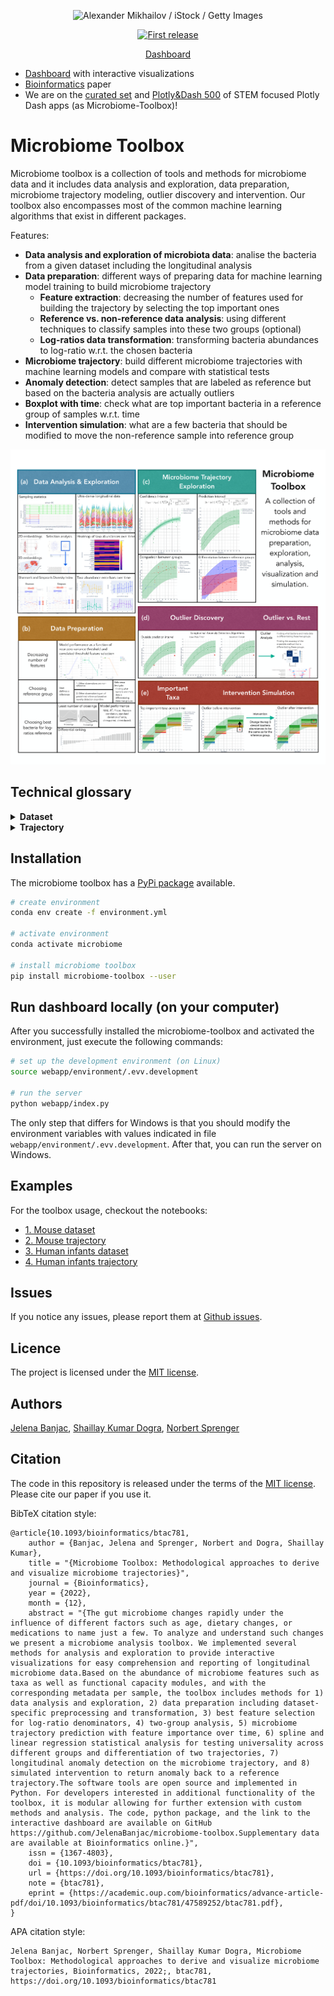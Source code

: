 <div align="center">
  <p>
  <img src="https://www.insideprecisionmedicine.com/wp-content/uploads/2019/07/Jul1_2019_GettyImages_927406508_BacterialMicrooginism-1.jpg" alt="Alexander Mikhailov / iStock / Getty Images" width="270" />
  </p>
  <p>
    <a href="">
      <img alt="First release" src="https://img.shields.io/badge/release-v1.0-brightgreen.svg" />
    </a>
  </p>
  
  <p>
    <a href="https://microbiome-toolbox.azurewebsites.net/">
      Dashboard
    </a>
  </p>
</div>

- [Dashboard](https://microbiome-toolbox.azurewebsites.net/) with interactive visualizations
- [Bioinformatics](https://academic.oup.com/bioinformatics/advance-article/doi/10.1093/bioinformatics/btac781/6873738) paper
- We are on the [curated set](https://dash-demo.plotly.host/Portal/) and [Plotly&Dash 500](https://dash-demo.plotly.host/plotly-dash-500/) of STEM focused Plotly Dash apps (as Microbiome-Toolbox)!

# Microbiome Toolbox

Microbiome toolbox is a collection of tools and methods for microbiome data and it includes data analysis and exploration, data preparation, microbiome trajectory modeling, outlier discovery and intervention. Our toolbox also encompasses most of the common machine learning algorithms that exist in different packages.

Features:
- **Data analysis and exploration of microbiota data**: analise the bacteria from a given dataset including the longitudinal analysis
- **Data preparation**: different ways of preparing data for machine learning model training to build microbiome trajectory
    - **Feature extraction**: decreasing the number of features used for building the trajectory by selecting the top important ones
    - **Reference vs. non-reference data analysis**: using different techniques to classify samples into these two groups (optional)
    - **Log-ratios data transformation**: transforming bacteria abundances to log-ratio w.r.t. the chosen bacteria
- **Microbiome trajectory**: build different microbiome trajectories with machine learning models and compare with statistical tests 
- **Anomaly detection**: detect samples that are labeled as reference but based on the bacteria analysis are actually outliers
- **Boxplot with time**: check what are top important bacteria in a reference group of samples w.r.t. time
- **Intervention simulation**: what are a few bacteria that should be modified to move the non-reference sample into reference group 

![](images/microbiome-toolbox.png)

## Technical glossary

<details>
  <summary><b> Dataset </b></summary>

<table>
  <tr>
    <th>Input</th>
    <td>
      <ul>
        <li>File name</li>
        <li>Feature columns</li>
        <li>Normalization</li>
        <li>Log ratio bacteria (optional)</li>
        <li>Reference group choice (optional)</li>
        <li>Time unit</li>
      </ul>  
    </td>
  </tr>
  
  <tr>
    <th>Processing</th>
    <td>
      <ul>
        <li>The dataset is read from the user uploaded csv file or available human and mouse datasets.</li>
        <li>It consists of several samples collected at different sampling times from multiple subjects. Each sample is represented by several features, particularly bacteria values which specify proportional abundance of different microorganisms, metadata values like diet, country, etc. (optional), sample collection time, sample id, subject id, group is one of the metadata columns renamed to perform group analysis (optional, by default none), and reference group (optional, by default all samples are true, i.e., belong to the reference).</li>  
        <li>Depending on the reference group choice, the definition of reference group samples will be further tuned. Possible choices are user defined (default) which leaves the set of reference and non-reference samples unchanged, and novelty detection with local outlier factor which searches for the reference samples among non-reference samples (unlabeled samples, that were not set to true). The 2 neighbors and Bray-Curtis metric are used as novelty detection parameters. After the novelty detection, the set of reference samples is modified with increased number of reference samples. Note that it only makes sense to use the novelty detection if one specifies set of reference samples and is unsure for the rest.</li>
        <li>Differentiation score is a useful metric value indicating the level of difference between two groups. We are interested in differentiation score between reference and non-reference. Training a binary classifier on features of the samples and reference groups as a label gives us a model whose performance (F1-score) is indicator of two-groups differentiation. The higher the differentiation score, the better the model is in differentiating the two groups.</li>
        <li>Feature columns define features that the novelty detection algorithm (if selected) will use as explained abve. Supported options are bacteria columns only, metadata columns only, or both (no time variable). Note that this set of feature columns is not necessarily the same as the feature columns used for building the microbiome trajectory.</li>
        <li>The time unit is mainly used for visualization purposes.</li>
        <li>If normalization is selected, it will normalize each feature column, i.e., each column values will range from 0 to 1. It is a useful preprocessing step in cases where features vary in degrees of magnitude and range.</li>
        <li>Log ratio bacteria is used for calculating the log of the ratio between features and selected bacteria. The log ratio transformation affects the values of bacteria features only and the chosen bacteria, which was used as denominator for log ratio calculations, is removed from feature columns, since after the transformation this column contains only 1 as a value. By default, there is no log ratio bacteria selected (default is none) and proportional abundances of different microorganisms are used as provided by the user.</li>
      </ul>  
    </td>
  </tr>
  
  <tr>
    <th>Output</th>
    <td>
      <ul>
        <li>The plot of bacteria abundances or modified bacteria values if log-ratio transformation is performed</li>
        <li>The heatmap of bacteria abundance or modified bacteria values if log-ratio transformation is performed</li>
        <li>The plot of ultra-dense longitudinal data with bacteria abundances stacked w.r.t. time
Embeddings to 2D/3D space using PCA, UMAP, tSNE</li>
        <li>Two groups differentiation with confusion matrix after user selects the subset of embedded samples in the low dimensional plot</li>
      </ul>  
    </td>
  </tr>
  
  <tr>
    <th>Reference</th>
    <td>
https://github.com/JelenaBanjac/microbiome-toolbox/blob/main/microbiome/dataset.py</td>
  </tr>
</table>

</details>

<details>
  <summary><b> Trajectory </b></summary>

<table>
  <tr>
    <th>Input</th>
    <td>
      <ul>
        <li>Dataset</li>
        <li>Feature columns</li>
        <li>Feature extraction</li>
        <li>Time unit</li>
        <li>Anomaly type</li>
        <li>Train indices</li>
      </ul>  
    </td>
  </tr>
  
  <tr>
    <th>Processing</th>
    <td>
      <ul>
        <li>The machine learning algorithm called RandomForestRegressor is used to predict sampling times from microbiome composition.</li>
        <li>Cross-validation resamples data using group k-fold where k is set to 5 folds/splits and the group is subject id.</li>  
        <li>Grid search with cross-validation is used to find the optimal number of estimators for the algorithm which results in the most accurate model predictions. Tested hyperparameter values are 50, 100, and 150.</li>
        <li>Feature columns define features that the machine learning algorithm will use for training of the model and inference. Supported options are bacteria columns only, metadata columns only, or both (as provided by the user). The number of feature columns can be further decreased if the user selects one of the feature extraction techniques like near zero variance, correlation, and top K important features. The extraction technique internally runs the same machine- learning algorithm for 10 different thresholds. The features of the best-performing model are then used as the final smaller feature columns set.</li>
        <li>Only samples matching the training indices are used for model training (as provided by the user).</li>
        <li>The time unit is mainly used for visualization purposes.</li>
        <li>The last part is detecting anomalies using one of the available detection algorithms, prediction interval, low pass filter, or isolation forest which returns indices of anomalous samples. These anomaly indices are later used for visualization purpose only.</li>
        <li>Comparison of two trajectories is performed between two fitted lines or curves on the MMI data (not actual MMIs but fits), depending on polynomial degree used. Two linear lines (st degree polynomial) are compared using linear regression statistical analysis and two curves (Nth degree polynomial) are compared using longitudinal statistical analysis method (splinectomeR package).</li>
      </ul>  
    </td>
  </tr>
  
  <tr>
    <th>Output</th>
    <td>
      <ul>
        <li>The plot of the reference trajectory: one reference trajectory, scattered reference samples</li>
        <li>The plot of reference groups: two trajectories for both reference and non-reference, scattered samples</li>
        <li>The plot of groups: several microbiome trajectories depending on the groups as provided by the user (e.g., countries, diet-type etc.), scattered group samples</li>
        <li>The plot of anomalies: reference microbiome trajectory, scattered reference samples, highlighted anomalous samples</li>
        <li>The plot of time boxes: reference microbiome trajectory, scattered reference samples, timeboxes with specified time block ranges (excluding the anomalous samples) and within time-box feature relative-importance</li>
        <li>The plot of the intervention simulation: reference microbiome trajectory, timeboxes, and intervention with specified time block ranges (excluding the anomalous samples) and within time-box feature relative-importance</li>
        <li>The plot of longitudinal sample information: reference microbiome trajectory with a confidence interval, longitudinal samples per subject</li>
        <li>The plot of feature extraction techniques with 10 different thresholds performance summary (if feature extraction is selected in input)</li>
      </ul>  
    </td>
  </tr>
  
  <tr>
    <th>Reference</th>
    <td>
https://github.com/JelenaBanjac/microbiome-toolbox/blob/main/microbiome/trajectory.py</td>
  </tr>
</table>

</details>

## Installation
The microbiome toolbox has a [PyPi package](https://pypi.org/project/microbiome-toolbox/) available.

```bash
# create environment
conda env create -f environment.yml

# activate environment
conda activate microbiome

# install microbiome toolbox
pip install microbiome-toolbox --user
```

## Run dashboard locally (on your computer)
After you successfully installed the microbiome-toolbox and activated the environment, just execute the following commands:

```bash
# set up the development environment (on Linux)
source webapp/environment/.evv.development

# run the server
python webapp/index.py
```
The only step that differs for Windows is that you should modify the environment variables with values indicated in file `webapp/environment/.evv.development`. 
After that, you can run the server on Windows.

## Examples

For the toolbox usage, checkout the notebooks:
- [1. Mouse dataset](https://nbviewer.org/github/JelenaBanjac/microbiome-toolbox/tree/main/notebooks/Mouse_16S/microbiome_dataset.ipynb)
- [2. Mouse trajectory](https://nbviewer.org/github/JelenaBanjac/microbiome-toolbox/blob/main/notebooks/Mouse_16S/microbiome_trajectory.ipynb)
- [3. Human infants dataset](https://nbviewer.org/github/JelenaBanjac/microbiome-toolbox/tree/main/notebooks/Human_Subramanian/microbiome_dataset.ipynb)
- [4. Human infants trajectory](https://nbviewer.org/github/JelenaBanjac/microbiome-toolbox/blob/main/notebooks/Human_Subramanian/microbiome_trajectory.ipynb)

## Issues
If you notice any issues, please report them at [Github issues](https://github.com/JelenaBanjac/microbiome-toolbox/issues).

## Licence 
The project is licensed under the [MIT license](./LICENCE).

## Authors
[Jelena Banjac](https://jelenabanjac.com/), [Shaillay Kumar Dogra](ShaillayKumar.Dogra@rd.nestle.com), [Norbert Sprenger](norbert.sprenger@rdls.nestle.com)

## Citation
The code in this repository is released under the terms of the [MIT license](./LICENCE.md). Please cite our paper if you use it.

BibTeX citation style:
```
@article{10.1093/bioinformatics/btac781,
    author = {Banjac, Jelena and Sprenger, Norbert and Dogra, Shaillay Kumar},
    title = "{Microbiome Toolbox: Methodological approaches to derive and visualize microbiome trajectories}",
    journal = {Bioinformatics},
    year = {2022},
    month = {12},
    abstract = "{The gut microbiome changes rapidly under the influence of different factors such as age, dietary changes, or medications to name just a few. To analyze and understand such changes we present a microbiome analysis toolbox. We implemented several methods for analysis and exploration to provide interactive visualizations for easy comprehension and reporting of longitudinal microbiome data.Based on the abundance of microbiome features such as taxa as well as functional capacity modules, and with the corresponding metadata per sample, the toolbox includes methods for 1) data analysis and exploration, 2) data preparation including dataset-specific preprocessing and transformation, 3) best feature selection for log-ratio denominators, 4) two-group analysis, 5) microbiome trajectory prediction with feature importance over time, 6) spline and linear regression statistical analysis for testing universality across different groups and differentiation of two trajectories, 7) longitudinal anomaly detection on the microbiome trajectory, and 8) simulated intervention to return anomaly back to a reference trajectory.The software tools are open source and implemented in Python. For developers interested in additional functionality of the toolbox, it is modular allowing for further extension with custom methods and analysis. The code, python package, and the link to the interactive dashboard are available on GitHub https://github.com/JelenaBanjac/microbiome-toolbox.Supplementary data are available at Bioinformatics online.}",
    issn = {1367-4803},
    doi = {10.1093/bioinformatics/btac781},
    url = {https://doi.org/10.1093/bioinformatics/btac781},
    note = {btac781},
    eprint = {https://academic.oup.com/bioinformatics/advance-article-pdf/doi/10.1093/bioinformatics/btac781/47589252/btac781.pdf},
}

```
APA citation style:
```
Jelena Banjac, Norbert Sprenger, Shaillay Kumar Dogra, Microbiome Toolbox: Methodological approaches to derive and visualize microbiome trajectories, Bioinformatics, 2022;, btac781, 
https://doi.org/10.1093/bioinformatics/btac781
```
